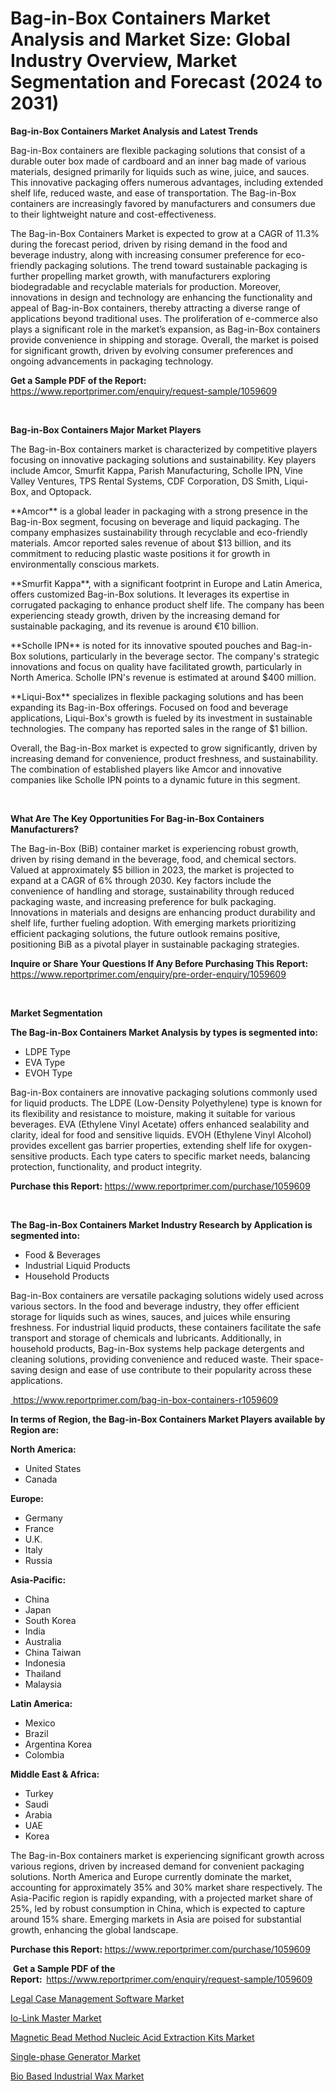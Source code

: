 <p><h1>Bag-in-Box Containers Market Analysis and Market Size: Global Industry Overview, Market Segmentation and Forecast (2024 to 2031)</h1></p><p><strong>Bag-in-Box Containers Market Analysis and Latest Trends</strong></p>
<p><p>Bag-in-Box containers are flexible packaging solutions that consist of a durable outer box made of cardboard and an inner bag made of various materials, designed primarily for liquids such as wine, juice, and sauces. This innovative packaging offers numerous advantages, including extended shelf life, reduced waste, and ease of transportation. The Bag-in-Box containers are increasingly favored by manufacturers and consumers due to their lightweight nature and cost-effectiveness.</p><p>The Bag-in-Box Containers Market is expected to grow at a CAGR of 11.3% during the forecast period, driven by rising demand in the food and beverage industry, along with increasing consumer preference for eco-friendly packaging solutions. The trend toward sustainable packaging is further propelling market growth, with manufacturers exploring biodegradable and recyclable materials for production. Moreover, innovations in design and technology are enhancing the functionality and appeal of Bag-in-Box containers, thereby attracting a diverse range of applications beyond traditional uses. The proliferation of e-commerce also plays a significant role in the market’s expansion, as Bag-in-Box containers provide convenience in shipping and storage. Overall, the market is poised for significant growth, driven by evolving consumer preferences and ongoing advancements in packaging technology.</p></p>
<p><strong>Get a Sample PDF of the Report:&nbsp;</strong> <a href="https://www.reportprimer.com/enquiry/request-sample/1059609">https://www.reportprimer.com/enquiry/request-sample/1059609</a></p>
<p>&nbsp;</p>
<p><strong>Bag-in-Box Containers Major Market Players</strong></p>
<p><p>The Bag-in-Box containers market is characterized by competitive players focusing on innovative packaging solutions and sustainability. Key players include Amcor, Smurfit Kappa, Parish Manufacturing, Scholle IPN, Vine Valley Ventures, TPS Rental Systems, CDF Corporation, DS Smith, Liqui-Box, and Optopack.</p><p>**Amcor** is a global leader in packaging with a strong presence in the Bag-in-Box segment, focusing on beverage and liquid packaging. The company emphasizes sustainability through recyclable and eco-friendly materials. Amcor reported sales revenue of about $13 billion, and its commitment to reducing plastic waste positions it for growth in environmentally conscious markets.</p><p>**Smurfit Kappa**, with a significant footprint in Europe and Latin America, offers customized Bag-in-Box solutions. It leverages its expertise in corrugated packaging to enhance product shelf life. The company has been experiencing steady growth, driven by the increasing demand for sustainable packaging, and its revenue is around €10 billion.</p><p>**Scholle IPN** is noted for its innovative spouted pouches and Bag-in-Box solutions, particularly in the beverage sector. The company's strategic innovations and focus on quality have facilitated growth, particularly in North America. Scholle IPN's revenue is estimated at around $400 million.</p><p>**Liqui-Box** specializes in flexible packaging solutions and has been expanding its Bag-in-Box offerings. Focused on food and beverage applications, Liqui-Box's growth is fueled by its investment in sustainable technologies. The company has reported sales in the range of $1 billion.</p><p>Overall, the Bag-in-Box market is expected to grow significantly, driven by increasing demand for convenience, product freshness, and sustainability. The combination of established players like Amcor and innovative companies like Scholle IPN points to a dynamic future in this segment.</p></p>
<p>&nbsp;</p>
<p><strong>What Are The Key Opportunities For Bag-in-Box Containers Manufacturers?</strong></p>
<p><p>The Bag-in-Box (BiB) container market is experiencing robust growth, driven by rising demand in the beverage, food, and chemical sectors. Valued at approximately $5 billion in 2023, the market is projected to expand at a CAGR of 6% through 2030. Key factors include the convenience of handling and storage, sustainability through reduced packaging waste, and increasing preference for bulk packaging. Innovations in materials and designs are enhancing product durability and shelf life, further fueling adoption. With emerging markets prioritizing efficient packaging solutions, the future outlook remains positive, positioning BiB as a pivotal player in sustainable packaging strategies.</p></p>
<p><strong>Inquire or Share Your Questions If Any Before Purchasing This Report:</strong> <a href="https://www.reportprimer.com/enquiry/pre-order-enquiry/1059609">https://www.reportprimer.com/enquiry/pre-order-enquiry/1059609</a></p>
<p>&nbsp;</p>
<p><strong>Market Segmentation</strong></p>
<p><strong>The Bag-in-Box Containers Market Analysis by types is segmented into:</strong></p>
<p><ul><li>LDPE Type</li><li>EVA Type</li><li>EVOH Type</li></ul></p>
<p><p>Bag-in-Box containers are innovative packaging solutions commonly used for liquid products. The LDPE (Low-Density Polyethylene) type is known for its flexibility and resistance to moisture, making it suitable for various beverages. EVA (Ethylene Vinyl Acetate) offers enhanced sealability and clarity, ideal for food and sensitive liquids. EVOH (Ethylene Vinyl Alcohol) provides excellent gas barrier properties, extending shelf life for oxygen-sensitive products. Each type caters to specific market needs, balancing protection, functionality, and product integrity.</p></p>
<p><strong>Purchase this Report:&nbsp;</strong><a href="https://www.reportprimer.com/purchase/1059609">https://www.reportprimer.com/purchase/1059609</a></p>
<p>&nbsp;</p>
<p><strong>The Bag-in-Box Containers Market Industry Research by Application is segmented into:</strong></p>
<p><ul><li>Food & Beverages</li><li>Industrial Liquid Products</li><li>Household Products</li></ul></p>
<p><p>Bag-in-Box containers are versatile packaging solutions widely used across various sectors. In the food and beverage industry, they offer efficient storage for liquids such as wines, sauces, and juices while ensuring freshness. For industrial liquid products, these containers facilitate the safe transport and storage of chemicals and lubricants. Additionally, in household products, Bag-in-Box systems help package detergents and cleaning solutions, providing convenience and reduced waste. Their space-saving design and ease of use contribute to their popularity across these applications.</p></p>
<p><a href="https://www.reportprimer.com/bag-in-box-containers-r1059609">&nbsp;https://www.reportprimer.com/bag-in-box-containers-r1059609</a></p>
<p><strong>In terms of Region, the Bag-in-Box Containers Market Players available by Region are:</strong></p>
<p>
    <p> <strong> North America: </strong>
        <ul>
            <li>United States</li>
            <li>Canada</li>
        </ul>
        </p> 
    <p> <strong> Europe: </strong>
        <ul>
            <li>Germany</li>
            <li>France</li>
            <li>U.K.</li>
            <li>Italy</li>
            <li>Russia</li>
        </ul>
        </p> 
    <p> <strong> Asia-Pacific: </strong>
        <ul>
            <li>China</li>
            <li>Japan</li>
            <li>South Korea</li>
            <li>India</li>
            <li>Australia</li>
            <li>China Taiwan</li>
            <li>Indonesia</li>
            <li>Thailand</li>
            <li>Malaysia</li>
        </ul>
        </p> 
    <p> <strong> Latin America: </strong>
        <ul>
            <li>Mexico</li>
            <li>Brazil</li>
            <li>Argentina Korea</li>
            <li>Colombia</li>
        </ul>
        </p> 
    <p> <strong> Middle East & Africa: </strong>
        <ul>
            <li>Turkey</li>
            <li>Saudi</li>
            <li>Arabia</li>
            <li>UAE</li>
            <li>Korea</li>
        </ul>
    </p>
    </p>
<p><p>The Bag-in-Box containers market is experiencing significant growth across various regions, driven by increased demand for convenient packaging solutions. North America and Europe currently dominate the market, accounting for approximately 35% and 30% market share respectively. The Asia-Pacific region is rapidly expanding, with a projected market share of 25%, led by robust consumption in China, which is expected to capture around 15% share. Emerging markets in Asia are poised for substantial growth, enhancing the global landscape.</p></p>
<p><strong>Purchase this Report: </strong><a href="https://www.reportprimer.com/purchase/1059609">https://www.reportprimer.com/purchase/1059609</a></p>
<p>&nbsp;<strong>Get a Sample PDF of the Report:&nbsp;&nbsp;</strong><a href="https://www.reportprimer.com/enquiry/request-sample/1059609">https://www.reportprimer.com/enquiry/request-sample/1059609</a></p>
<p><strong></strong></p>
<p><p><a href="https://www.linkedin.com/pulse/global-legal-case-management-software-market-trends-innovations-2sxff">Legal Case Management Software Market</a></p><p><a href="https://github.com/RogerBennett414/Market-Research-Report-List-1/blob/main/io-link-master-market.md">Io-Link Master Market</a></p><p><a href="https://issuu.com/reportprime-2/docs/magnetic-bead-method-nucleic-acid-e_18567b9f372746">Magnetic Bead Method Nucleic Acid Extraction Kits Market</a></p><p><a href="https://medium.com/@vadkqfca47/single-phase-generator-market-size-share-analysis-growth-trends-forecast-2024-2031-772ed517ff93">Single-phase Generator Market</a></p><p><a href="https://medium.com/@vadkqfca47/mapping-the-bio-based-industrial-wax-market-trends-challenges-and-breakthroughs-2024-2031-409aa71e848d?postPublishedType=repub">Bio Based Industrial Wax Market</a></p></p>